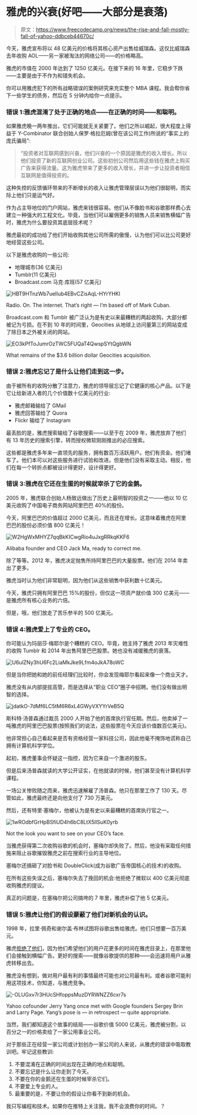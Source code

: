 # 雅虎的兴衰(好吧——大部分是衰落)

> 原文：<https://www.freecodecamp.org/news/the-rise-and-fall-mostly-fall-of-yahoo-ddbceb44670c/>

今天，雅虎宣布将以 48 亿美元的价格将其核心资产出售给威瑞森。这仅比威瑞森去年收购 AOL——另一家被淘汰的网络公司——的价格略高。

雅虎的市值在 2000 年达到了 1250 亿美元。在接下来的 16 年里，它稳步下跌——主要是由于不作为和错失机会。

你可以用雅虎犯下的所有战略错误的案例研究来充实整个 MBA 课程。我会帮你省下一些学生的债务，然后在 5 分钟内给你一点提示。

### 错误 1:雅虎混淆了处于正确的地点——在正确的时间——和聪明。

如果雅虎晚一两年推出，它们可能就无关紧要了。他们之所以崛起，很大程度上得益于 Y-Combinator 联合创始人保罗·格拉厄姆(曾在该公司工作)所说的“事实上的庞氏骗局”:

> “投资者对互联网感到兴奋。他们兴奋的一个原因是雅虎的收入增长。所以他们投资了新的互联网创业公司。这些初创公司然后用这些钱在雅虎上购买广告来获得流量。这为雅虎带来了更多的收入增长，并进一步让投资者相信互联网是值得投资的。

这种失控的反馈循环带来的不断增长的收入让雅虎管理层误以为他们很聪明，而实际上他们只是运气好。

作为占主导地位的门户网站，雅虎来钱很容易。他们从不像脸书和谷歌那样费心去建立一种强大的工程文化。毕竟，当他们可以雇佣更多的销售人员来销售横幅广告时，雅虎为什么要投资其底层技术呢？

雅虎最初的成功给了他们开始收购其他公司所需的傲慢，认为他们可以比公司更好地经营这些公司。

以下是雅虎收购的一些公司:

*   地理城市(36 亿美元)
*   Tumblr(11 亿美元)
*   Broadcast.com 马克·库班(57 亿美元)

![HBT9HTnzWb7uelIub4EBvCZisAqL-HYrYHKl](img/3bf054015d50e587bda5dc8ee46f8a6a.png)

Radio. On. The internet. That’s right — I’m based off of Mark Cuban.

Broadcast.com 和 Tumblr 被广泛认为是有史以来最糟糕的两起收购，大部分都被记为亏损。在不到 10 年的时间里，Geocities 从地球上访问量第三的网站变成了除日本之外被关闭的网站。

![EO3kPfToJumrOzTWC5FUQaT4QwspSYtQgbWN](img/ce2975a13e83ba6279992e37febc3c6e.png)

What remains of the $3.6 billion dollar Geocities acquisition.

### 错误 2:雅虎忘记了是什么让他们走到这一步。

由于被所有的收购分散了注意力，雅虎的领导层忘记了它健康的核心产品。以下是它让给新进入者的几个价值数十亿美元的行业:

*   雅虎邮箱输给了 GMail
*   雅虎回答输给了 Quora
*   Flickr 输给了 Instagram

最丢脸的是，雅虎搜索输给了谷歌搜索——以至于在 2009 年，雅虎放弃了他们有 13 年历史的搜索引擎，转而授权微软刚刚推出的必应搜索。

这些都是雅虎多年来一直领先的服务，拥有数百万活跃用户。他们有资金。他们堵车了。他们本可以对这些服务进行试验和改进。但是他们没有采取主动。相反，他们在每一个转折点都被设计得更好，设计得更好。

### 错误 3:雅虎在它还在生蛋的时候就宰杀了它的金鹅。

2005 年，雅虎联合创始人杨致远做出了历史上最明智的投资之一——他以 10 亿美元收购了中国电子商务网站阿里巴巴 40%的股份。

今天，阿里巴巴的价值超过 2000 亿美元，而且还在增长。这意味着雅虎在阿里巴巴的股份必须价值 800 亿美元！

![W2HgWxMHYZ7qqBkKICwgRio4uJxgRRkqKKF6](img/9ded95b2460e9fdd479ce0a044600480.png)

Alibaba founder and CEO Jack Ma, ready to correct me.

除了等等。2012 年，雅虎决定抛售所持阿里巴巴的大量股票。他们在 2014 年卖出了更多。

雅虎当时认为他们非常聪明，因为他们从这些销售中获利数十亿美元。

今天，雅虎只拥有阿里巴巴 15%的股份，但仅这一项资产就价值 300 亿美元——是雅虎所有核心业务的六倍。

但是，哦，他们放走了苦乐参半的 500 亿美元。

### 错误 4:雅虎爱上了专业的 CEO。

你可能认为玛丽莎·梅耶尔是个糟糕的 CEO。毕竟，她主持了雅虎 2013 年灾难性的收购 Tumblr 和 2014 年出售阿里巴巴股票。她也没有减缓雅虎的衰落。

![U6ulZNy3hU6Fc2LiaMkJke9Lfm4oJkA78oWC](img/2842ec7817ffa5986ee87acec92a772b.png)

但是当你把她和她的前任经理们比较时，你会发现梅耶尔看起来像一个商业天才。

雅虎没有从内部提拔高管，而是选择从“职业 CEO”圈子中招聘。他们没有做出明智的选择。

![jdatkO-7dMf6LC5tM6R6xL4GWyVXYYrVeB5Q](img/049b698cc544fe077863581ac388259e.png)

斯科特·汤普森通过裁员 2000 人开始了他的首席执行官任期。然后，他卖掉了一吨雅虎的阿里巴巴股票(按照我们的说法，这些股票在今天应该价值数百亿美元)。

他非常担心自己看起来是否有资格经营一家科技公司，因此他毫不掩饰地谎称自己拥有计算机科学学位。

起初，雅虎董事会怀疑这一指控，因为它来自一个激进的股东。

但是后来汤普森就读的大学公开证实，在他就读的时候，他们甚至没有计算机科学课程。

一场公关惨败随之而来，雅虎迅速解雇了汤普森。他只在那里工作了 130 天。尽管如此，雅虎最终还是向他支付了 730 万美元。

然后，还有特里·塞梅尔，他被认为是有史以来最糟糕的首席执行官之一。

![1wROdbfGrHpBSfiUD4h6bC8LtX5llSuK0yrb](img/6c0dfd9d4034257c00ccdd8b25face1e.png)

Not the look you want to see on your CEO’s face.

当雅虎获得第二次收购谷歌的机会时，塞梅尔却失败了。然后，他没有采取任何措施来阻止谷歌摧毁雅虎之前在搜索行业的主导地位。

塞梅尔还搞砸了对脸书和 DoubleClick(成为谷歌广告帝国核心的技术)的收购。

在所有这些失误之后，塞梅尔失去了挽回的机会:他拒绝了微软以 400 亿美元彻底收购雅虎的提议。

真正的问题是，在塞梅尔把公司搞垮的 7 年里，雅虎补偿了他 5 亿美元。

### 错误 5:雅虎让他们的假设蒙蔽了他们对新机会的认识。

1998 年，拉里·佩奇和谢尔盖·布林试图将谷歌出售给雅虎。他们只想要一百万美元。

雅虎[拒绝了他们](https://www.quora.com/Is-it-true-that-Yahoo-turned-down-an-offer-to-buy-Google-for-around-1-million-in-1998/answer/Gaurav-Mokhasi)，因为他们希望他们的用户花更多的时间在雅虎目录上，在那里他们会接触到横幅广告。更好的搜索——就像谷歌提供的那种——会迅速将用户从雅虎转移出去。

雅虎没有想到，做对用户最有利的事情最终可能也对公司最有利。或者谷歌可能利用这项技术，你知道，与雅虎竞争。

![-OLUGxv7r3HUcSHfoppsMuzDYRWNZZ6cxr7s](img/aacdfaecfbb2c03fbe82de2b02eb77b0.png)

Yahoo cofounder Jerry Yang once met with Google founders Sergey Brin and Larry Page. Yang’s pose is — in retrospect — quite appropriate.

当然，我们都知道这个故事的结局——谷歌价值 5000 亿美元，雅虎被分割，以百分之一的价格卖给了一家公用事业公司。

对于那些正在经营一家公司或计划创办一家公司的人来说，从雅虎的错误中吸取教训吧。牢记这些教训:

1.  不要混淆在正确的时间出现在正确的地点和聪明。
2.  不要忘记是什么让你走到了今天。
3.  不要在你的金鹅还在生蛋的时候宰杀它们。
4.  不要爱上专业的人。
5.  最重要的是，不要让你的假设让你看不到新的机会。

我只写编程和技术。如果你在推特上关注我，我不会浪费你的时间。？